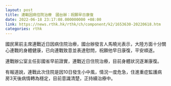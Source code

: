 ```yaml
---
layout: post
title: 連戰因病住院治療　國台辦：祝願早日康復
date: 2022-06-18 23:17:08.000000000 +08:00
link: https://news.rthk.hk/rthk/ch/component/k2/1653630-20220618.htm
categories: rthk
---
```


國民黨前主席連戰近日因病住院治療，國台辦發言人馬曉光表示，大陸方面十分關心連戰的身體健康，已向連戰致意並表達慰問，祝願他早日康復，平安順遂。

連戰辦公室主任彭國省早前證實，連戰近日住院治療，目前身體狀況逐漸康復。

有報道說，連戰此次住院是因10日發生小中風，情況一度危急，住進重症監護病房3天後病情轉為穩定，目前意識清楚，正持續治療中。
